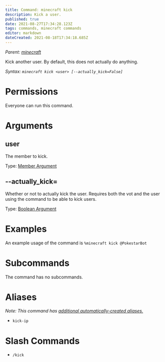 ```yaml
---
title: Command: minecraft kick
description: Kick a user.
published: true
date: 2021-08-27T17:34:28.123Z
tags: commands, minecraft commands
editor: markdown
dateCreated: 2021-08-18T17:34:18.685Z
---
```


*Parent: [minecraft](/commands/minecraft)*

Kick another user. By default, this does not actually do anything.

*Syntax: `minecraft kick <user> [--actually_kick=False]`*

# Permissions

Everyone can run this command.

# Arguments

## user

The member to kick.

Type: [Member Argument](/glossary/argument#member-arguments)

## \--actually\_kick=

Whether or not to actually kick the user. Requires both the vot and the user using the command to be able to kick users.

Type: [Boolean Argument](/glossary/argument#boolean-arguments)

# Examples

An example usage of the command is `%minecraft kick @PokestarBot`

# Subcommands

The command has no subcommands.

# Aliases

*Note: This command has [additional automatically-created aliases.](/glossary/alias#automatic-aliases)*

-   `kick-ip`

# Slash Commands

-   `/kick`